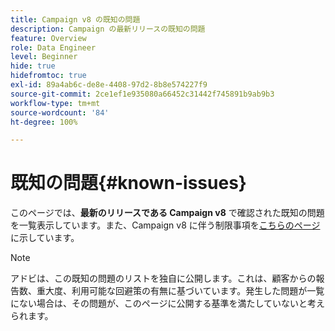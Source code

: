```yaml
---
title: Campaign v8 の既知の問題
description: Campaign の最新リリースの既知の問題
feature: Overview
role: Data Engineer
level: Beginner
hide: true
hidefromtoc: true
exl-id: 89a4ab6c-de8e-4408-97d2-8b8e574227f9
source-git-commit: 2ce1ef1e935080a66452c31442f745891b9ab9b3
workflow-type: tm+mt
source-wordcount: '84'
ht-degree: 100%

---
```


# 既知の問題{#known-issues}

このページでは、**最新のリリースである Campaign v8** で確認された既知の問題を一覧表示しています。また、Campaign v8 に伴う制限事項を[こちらのページ](ac-guardrails.md)に示しています。


>[!NOTE]
>
>アドビは、この既知の問題のリストを独自に公開します。これは、顧客からの報告数、重大度、利用可能な回避策の有無に基づいています。発生した問題が一覧にない場合は、その問題が、このページに公開する基準を満たしていないと考えられます。

<!--
## Change Data Source activity issue #1 {#issue-1}

### Description{#issue-1-desc}

The **Change Data Source** activity is failing when transfering data from Campaign local database to Snowflake cloud database. When switching directions, the activity can generate issues.

### Reproduction steps{#issue-1-repro}

1. Connect to the client console and create a workflow.
1. Add a **Query** activity and a **Change Data Source** activity.
1. Define a query on the **email**, which is a string.
1. Run the workflow and right-click the transition to view the population: the email records are displayed replaced by `****`.
1. Check the workflow logs: the **Change Data Source** activity interprets these records as numeric values.

### Error message{#issue-1-error}

```sql
04/13/2022 10:00:18 AM              Executing change data source 'Ok' (step 'Change Data Source')
04/13/2022 10:00:18 AM              Starting 1 connection(s) on pool 'nms:extAccount:ffda tractorsupply_mkt_stage8' (Snowflake, server='adobe-acc_tractorsupply_us_west_2_aws.snowflakecomputing.com', login='tractorsupply_stage8_MKT:tractorsupply_stage8')
04/13/2022 10:00:26 AM              ODB-240000 ODBC error: {*}Numeric value '{*}******{*}{{*}}' is not recognized\{*}   File 'wkf1285541_13_1_0_47504750#458318uploadPart0.chunk.gz', line 1, character 10140   Row 279, column "WKF1285541_13_1_0"["BICUST_ID":1]   If you would like to continue loading when a
04/13/2022 10:00:26 AM              n error is encountered, use other values such as 'SKIP_FILE' or 'CONTINUE' for the ON_ERROR option. For more information on loading options, please run 'info loading_data' in a SQL client. SQLState: 22018
04/13/2022 10:00:26 AM              WDB-200001 SQL statement 'COPY INTO wkf1285541_13_1_0 (SACTIVE, SADDRESS1, SADDRESS2, BICUST_ID, SEMAIL) FROM ( SELECT $1, $2, $3, $4, $5 FROM $$@BULK_wkf1285541_13_1_0$$) FILE_FORMAT = ( TYPE = CSV RECORD_DELIMITER = '\x02' FIELD_DELIMITER = '\x01' FIEL
04/13/2022 10:00:26 AM              D_OPTIONALLY_ENCLOSED_BY = 'NONE') ON_ERROR = ABORT_STATEMENT PURGE = TRUE' could not be executed.
```

### Workaround{#issue-1-workaround}

To have the data transfered from Snowflake cloud database to Campaign local database and back to Snowflake, you must use two different **Change Data Source** activities.

### Internal reference{#issue-1-ref}

Reference: NEO-45549 



## Change Data Source activity issue {#issue-2}

### Description{#issue-2-desc}

When injecting data into Snowflake cloud database with a Campaign **Query** and a **Change Data Source** activity, the process fails when a backslash character is present in the data. The source string is not escaped, and data is not processed correctly on Snowflake.

This issue only happens if the backslash character is at the end of string, for example: `Barker\`.


### Reproduction steps{#issue-2-repro}

1. Connect to the client console and create a workflow.
1. Add a **Query** activity and configure it.
1. Select data with the characteristics described above.
1. Add a **Change Data Source** activity and configure it to select Snowflake cloud database.
1. Run the workflow and check the workflow logs to see the error.


### Error message{#issue-2-error}

```sql
Error:
04/21/2022 4:01:58 PM     loading when an error is encountered, use other values such as 'SKIP_FILE' or 'CONTINUE' for the ON_ERROR option. For more information on loading options, please run 'info loading_data' in a SQL client. SQLState: 22000
04/21/2022 4:01:58 PM    ODB-240000 ODBC error: String '100110668547' is too long and would be truncated   File 'wkf1656797_21_1_3057430574#458516uploadPart0.chunk.gz', line 1, character 0   Row 90058, column "WKF1656797_21_1"["SCARRIER_ROUTE":13]   If you would like to continue
```

### Workaround{#issue-2-workaround}

Workaround is to exclude data containing backslash character at the end of string, or remove it from the source file.


### Internal reference{#issue-2-ref}

Reference: NEO-45549


## Data loading (file) activity failed to Upload file on server {#issue-3}

### Description{#issue-3-desc}

When uploading a file on Campaign server with a **Data loading (file)** activity, the process stops at 100% but never ends.

### Reproduction steps{#issue-3-repro}

1. Connect to the client console and create a workflow.
1. Add a **Data loading (file)** activity and configure it.
1. Select the **Upload on server** option.
1. Select the file on your local machine,
1. Click **Upload**


### Error message{#issue-3-error}

The process never ends.

### Workaround{#issue-3-workaround}

The workaround is to use an older client console. You will then be able to upload the file on the server.

As a Campaign administrator, you can download Campaign v8.3.1 client console in [Adobe Software Distribution](https://experience.adobe.com/#/downloads/content/software-distribution/en/campaign.html?1_group.propertyvalues.property=.%2Fjcr%3Acontent%2Fmetadata%2Fdc%3Aversion&1_group.propertyvalues.operation=equals&1_group.propertyvalues.0_values=target-version%3Acampaign%2F8&orderby=%40jcr%3Acontent%2Fjcr%3AlastModified&orderby.sort=desc&layout=list&p.offset=0&p.limit=4){target="_blank"}.

Learn how to access Adobe Software Distribution [in this page](https://experienceleague.adobe.com/docs/experience-cloud/software-distribution/home.html){target="_blank"}.

Learn how to upgrade your client console [in this page](connect.md)

### Internal reference{#issue-3-ref}

Reference: NEO-47269
-->
